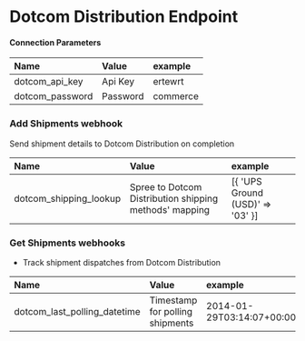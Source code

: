 # Dotcom Distribution Endpoint

#### Connection Parameters

| Name | Value | example |
| :----| :-----| :------ |
| dotcom_api_key | Api Key | ertewrt |
| dotcom_password | Password | commerce |

### Add Shipments webhook

Send shipment details to Dotcom Distribution on completion

| Name | Value | example |
| :----| :-----| :------ |
| dotcom_shipping_lookup | Spree to Dotcom Distribution shipping methods' mapping | [{ 'UPS Ground (USD)' => '03' }] |

### Get Shipments webhooks

* Track shipment dispatches from Dotcom Distribution

| Name | Value | example |
| :----| :-----| :------ |
| dotcom_last_polling_datetime | Timestamp for polling shipments | 2014-01-29T03:14:07+00:00 |
